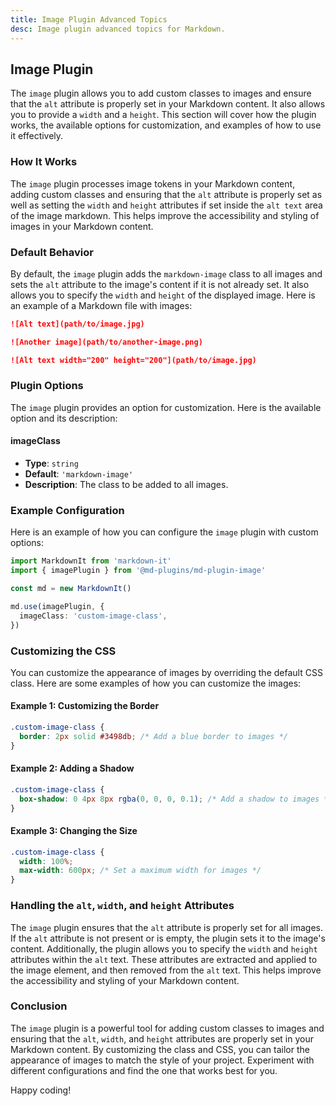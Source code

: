 ```yaml
---
title: Image Plugin Advanced Topics
desc: Image plugin advanced topics for Markdown.
---
```


## Image Plugin

The `image` plugin allows you to add custom classes to images and ensure that the `alt` attribute is properly set in your Markdown content. It also allows you to provide a `width` and a `height`. This section will cover how the plugin works, the available options for customization, and examples of how to use it effectively.

### How It Works

The `image` plugin processes image tokens in your Markdown content, adding custom classes and ensuring that the `alt` attribute is properly set as well as setting the `width` and `height` attributes if set inside the `alt text` area of the image markdown. This helps improve the accessibility and styling of images in your Markdown content.

### Default Behavior

By default, the `image` plugin adds the `markdown-image` class to all images and sets the `alt` attribute to the image's content if it is not already set. It also allows you to specify the `width` and `height` of the displayed image. Here is an example of a Markdown file with images:

```markdown
![Alt text](path/to/image.jpg)

![Another image](path/to/another-image.png)

![Alt text width="200" height="200"](path/to/image.jpg)
```

### Plugin Options

The `image` plugin provides an option for customization. Here is the available option and its description:

#### imageClass

- **Type**: `string`
- **Default**: `'markdown-image'`
- **Description**: The class to be added to all images.

### Example Configuration

Here is an example of how you can configure the `image` plugin with custom options:

```typescript
import MarkdownIt from 'markdown-it'
import { imagePlugin } from '@md-plugins/md-plugin-image'

const md = new MarkdownIt()

md.use(imagePlugin, {
  imageClass: 'custom-image-class',
})
```

### Customizing the CSS

You can customize the appearance of images by overriding the default CSS class. Here are some examples of how you can customize the images:

#### Example 1: Customizing the Border

```css
.custom-image-class {
  border: 2px solid #3498db; /* Add a blue border to images */
}
```

#### Example 2: Adding a Shadow

```css
.custom-image-class {
  box-shadow: 0 4px 8px rgba(0, 0, 0, 0.1); /* Add a shadow to images */
}
```

#### Example 3: Changing the Size

```css
.custom-image-class {
  width: 100%;
  max-width: 600px; /* Set a maximum width for images */
}
```

### Handling the `alt`, `width`, and `height` Attributes

The `image` plugin ensures that the `alt` attribute is properly set for all images. If the `alt` attribute is not present or is empty, the plugin sets it to the image's content. Additionally, the plugin allows you to specify the `width` and `height` attributes within the `alt` text. These attributes are extracted and applied to the image element, and then removed from the `alt` text. This helps improve the accessibility and styling of your Markdown content.

### Conclusion

The `image` plugin is a powerful tool for adding custom classes to images and ensuring that the `alt`, `width`, and `height` attributes are properly set in your Markdown content. By customizing the class and CSS, you can tailor the appearance of images to match the style of your project. Experiment with different configurations and find the one that works best for you.

Happy coding!
